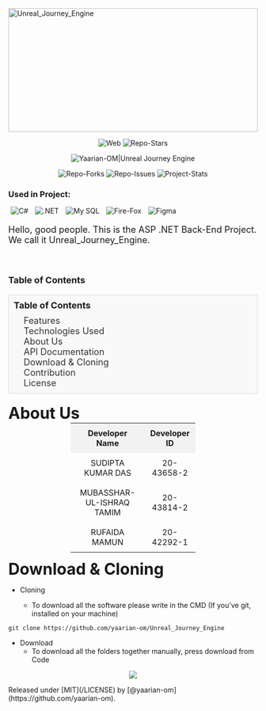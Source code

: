 <link rel="stylesheet" href="https://cdnjs.cloudflare.com/ajax/libs/twitter-bootstrap/4.6.0/css/bootstrap.min.css">


<link rel="stylesheet" href="https://maxcdn.bootstrapcdn.com/bootstrap/4.5.2/css/bootstrap.min.css">

<!-- Logo -->
<img src="https://raw.githubusercontent.com/yaarian-om/SERVER/f6ab20118be62bd601e248a6a26412bfb7ed22d2/1010110010/Unreal_Journey_Engine/Logo.svg" alt="Unreal_Journey_Engine" width="100%" height="250"/>
<!-- Badges => Clone_Count, Platform=windows, Stars, DataBase  -->
 <p align="center">
    <img src="https://img.shields.io/badge/website-000000?style=for-the-badge&logo=About.&logoColor=white"alt="Web"/>
    <img src="https://img.shields.io/github/stars/yaarian-om/Unreal_Journey_Engine?style=social" alt="Repo-Stars"/>
</p>
<!-- Badges => Yaarian-OM|Repo-Name  -->
 <p align="center">
    <img src="https://img.shields.io/badge/view-Unreal Journey Engine-black?style=for-the-badge" alt="Yaarian-OM|Unreal Journey Engine"/>
 </p>
 <!-- Badges => Forks, Tags, Issues, Language -->
 <p align="center">
    <img src="https://img.shields.io/github/forks/yaarian-om/Unreal_Journey_Engine?style=social" alt="Repo-Forks"/>
    <img src="https://img.shields.io/github/issues/yaarian-om/Unreal_Journey_Engine" alt="Repo-Issues"/>
    <img src="https://badgen.net/badge/Project-Stats/Under-Construction/green?icon=github" alt="Project-Stats"/>
 </p>
   
<p align="center" style="margin: 20px 0;">
    <h3 style="margin-bottom: 10px;"><b>Used in Project:</b></h3>
    <img src="https://img.shields.io/badge/C%23-239120?style=for-the-badge&logo=c-sharp&logoColor=white" alt="C#" style="display: inline-block; margin: 5px;"/>
    <img src="https://img.shields.io/badge/.NET-5C2D91?style=for-the-badge&logo=.net&logoColor=white" alt=".NET" style="display: inline-block; margin: 5px;"/>
    <img src="https://img.shields.io/badge/MySQL-00000F?style=for-the-badge&logo=mysql&logoColor=white" alt="My SQL" style="display: inline-block; margin: 5px;"/>
    <img src="https://img.shields.io/badge/Firefox_Browser-FF7139?style=for-the-badge&logo=Firefox-Browser&logoColor=white" alt="Fire-Fox" style="display: inline-block; margin: 5px;"/>
    <img src="https://img.shields.io/badge/Figma-F24E1E?style=for-the-badge&logo=figma&logoColor=white" alt="Figma" style="display: inline-block; margin: 5px;"/>
  </p>
<!-- Short Description -->
<p>
    <font size="+1">
        Hello, good people. This is the ASP .NET Back-End Project. We call it Unreal_Journey_Engine. 
        <br> <br>
        <h1>Table of Contents</h1>
        <div style="background-color: #f9f9f9; border: 1px solid #ddd; padding: 10px; margin-bottom: 20px;">
    <div style="font-weight: bold; margin-bottom: 10px;">Table of Contents</div>
    <ul style="list-style: none; padding: 0; margin: 0;">
      <li style="margin-left: 20px;"><a style="text-decoration: none; color: #333;" href="#features">Features</a></li>
      <li style="margin-left: 20px;"><a style="text-decoration: none; color: #333;" href="#technologies">Technologies Used</a></li>
      <li style="margin-left: 20px;"><a style="text-decoration: none; color: #333;" href="#getting-started">About Us</a></li>
      <li style="margin-left: 20px;"><a style="text-decoration: none; color: #333;" href="#api-documentation">API Documentation</a></li>
      <li style="margin-left: 20px;"><a style="text-decoration: none; color: #333;" href="#deployment">Download & Cloning</a></li>
      <li style="margin-left: 20px;"><a style="text-decoration: none; color: #333;" href="#contribution">Contribution</a></li>
      <li style="margin-left: 20px;"><a style="text-decoration: none; color: #333;" href="#license">License</a></li>
    </ul>
  </div>
    </font>
</p>

<!-- About Us -->
<p>
    <font size="+3">
        <b>About Us</b> <br/>
    </font>
    <table style="border-collapse: collapse; width: 50%; margin: 0 auto;">
    <tr style="background-color: #f2f2f2;">
        <th style="text-align: center; padding: 10px;">Developer Name</th>
        <th style="text-align: center; padding: 10px;">Developer ID</th>
    </tr>
    <tr>
        <td style="text-align: center; padding: 10px;">SUDIPTA KUMAR DAS</td>
        <td style="text-align: center; padding: 10px;">20-43658-2</td>
    </tr>
    <tr>
        <td style="text-align: center; padding: 10px;">MUBASSHAR-UL-ISHRAQ TAMIM</td>
        <td style="text-align: center; padding: 10px;">20-43814-2</td>
    </tr>
    <tr>
        <td style="text-align: center; padding: 10px;">RUFAIDA MAMUN</td>
        <td style="text-align: center; padding: 10px;">20-42292-1</td>
    </tr>
  </table>
</p>



<!-- Download & Cloning TITLE -->
<p>
    <font size="+3">
        <b>Download & Cloning</b> <br/>
    </font>
</p>
<!-- Cloning -->

- Cloning
  
   - To download all the software please write in the CMD (If you've git, installed on your machine)

```dotnetcli
git clone https://github.com/yaarian-om/Unreal_Journey_Engine
```
<!-- <p align="center">
    <img src="" alt="Interstellar_Library Clone" width="80%" height="250" alt="Clone Result"/>
</p> -->
<!-- Download -->

- Download
  -  To download all the folders together manually, press download from Code
<p align="center">
    <!-- <img src="https://raw.githubusercontent.com/yaarian-om/SERVER/main/1010110010/Interstellar-Library/Interstellar_Library_Manual_Download.webp" alt="Interstellar_Library Manual Download" width="50%" height="250"/> -->
</p>


<!-- License Badge -->
<p align="center"><img src="https://img.shields.io/badge/License-Universal(1.0)-cyan"/></p>
<!-- License Released -->
Released under [MIT](/LICENSE) by [@yaarian-om](https://github.com/yaarian-om).
